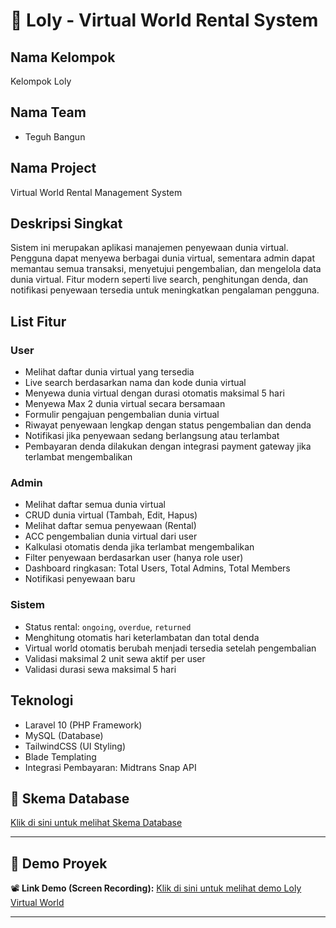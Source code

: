 # 🌌 Loly - Virtual World Rental System

## Nama Kelompok
Kelompok Loly

## Nama Team
- Teguh Bangun

## Nama Project
Virtual World Rental Management System

## Deskripsi Singkat
Sistem ini merupakan aplikasi manajemen penyewaan dunia virtual. Pengguna dapat menyewa berbagai dunia virtual, sementara admin dapat memantau semua transaksi, menyetujui pengembalian, dan mengelola data dunia virtual. Fitur modern seperti live search, penghitungan denda, dan notifikasi penyewaan tersedia untuk meningkatkan pengalaman pengguna.

## List Fitur

### User
- Melihat daftar dunia virtual yang tersedia
- Live search berdasarkan nama dan kode dunia virtual
- Menyewa dunia virtual dengan durasi otomatis maksimal 5 hari
- Menyewa Max 2 dunia virtual secara bersamaan
- Formulir pengajuan pengembalian dunia virtual
- Riwayat penyewaan lengkap dengan status pengembalian dan denda
- Notifikasi jika penyewaan sedang berlangsung atau terlambat
- Pembayaran denda dilakukan dengan integrasi payment gateway jika terlambat mengembalikan

### Admin
- Melihat daftar semua dunia virtual
- CRUD dunia virtual (Tambah, Edit, Hapus)
- Melihat daftar semua penyewaan (Rental)
- ACC pengembalian dunia virtual dari user
- Kalkulasi otomatis denda jika terlambat mengembalikan
- Filter penyewaan berdasarkan user (hanya role user)
- Dashboard ringkasan: Total Users, Total Admins, Total Members
- Notifikasi penyewaan baru

### Sistem
- Status rental: `ongoing`, `overdue`, `returned`
- Menghitung otomatis hari keterlambatan dan total denda
- Virtual world otomatis berubah menjadi tersedia setelah pengembalian
- Validasi maksimal 2 unit sewa aktif per user
- Validasi durasi sewa maksimal 5 hari

## Teknologi
- Laravel 10 (PHP Framework)
- MySQL (Database)
- TailwindCSS (UI Styling)
- Blade Templating
- Integrasi Pembayaran: Midtrans Snap API  

## 🧱 Skema Database

[Klik di sini untuk melihat Skema Database](https://drive.google.com/file/d/1bztRg63lGI3HrQNNkG50LeD4EsqZnGb-/view?usp=sharing)

---

## 🎥 Demo Proyek

📽️ **Link Demo (Screen Recording):**
[Klik di sini untuk melihat demo Loly Virtual World](https://drive.google.com/file/d/1wtN4pFQfed0DWH1aI_V9hRv2fxwqEFKm/view?usp=sharing)

---
